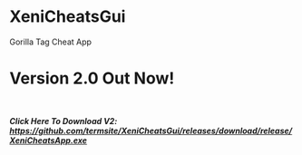# XeniCheatsGui
Gorilla Tag Cheat App


# Version 2.0 Out Now!

<br>

***Click Here To Download V2: https://github.com/termsite/XeniCheatsGui/releases/download/release/XeniCheatsApp.exe***
